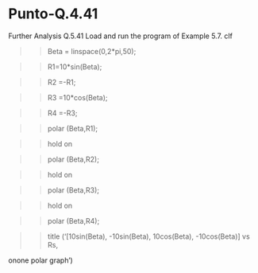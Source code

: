 # Punto-Q.4.41
Further Analysis
Q.5.41 Load and run the program of Example 5.7.
clf

>> Beta = linspace(0,2*pi,50);

>> R1=10*sin(Beta);

>> R2 =-R1;

>> R3 =10*cos(Beta);

>> R4 =-R3;

>> polar (Beta,R1);

>> hold on

>> polar (Beta,R2);

>> hold on

>> polar (Beta,R3);

>> hold on

>> polar (Beta,R4);

>> title (‘[10sin(Beta), -10sin(Beta), 10cos(Beta), -10cos(Beta)] vs Rs, 

onone polar graph’)
